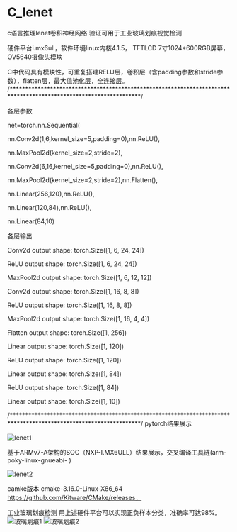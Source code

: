# C_lenet
c语言推理lenet卷积神经网络
验证可用于工业玻璃划痕视觉检测

硬件平台i.mx6ull，软件环境linux内核4.1.5，
TFTLCD 7寸1024*600RGB屏幕，OV5640摄像头模块

C中代码具有模块性，可重复搭建RELU层，卷积层（含padding参数和stride参数），flatten层，最大值池化层，全连接层。
/******************************************************************************************************************/

各层参数

net=torch.nn.Sequential(

nn.Conv2d(1,6,kernel_size=5,padding=0),nn.ReLU(),

nn.MaxPool2d(kernel_size=2,stride=2),

nn.Conv2d(6,16,kernel_size=5,padding=0),nn.ReLU(),

nn.MaxPool2d(kernel_size=2,stride=2),nn.Flatten(),

nn.Linear(256,120),nn.ReLU(),

nn.Linear(120,84),nn.ReLU(),

nn.Linear(84,10)

各层输出

Conv2d output shape:	 torch.Size([1, 6, 24, 24])

ReLU output shape:		 torch.Size([1, 6, 24, 24])

MaxPool2d output shape:	 torch.Size([1, 6, 12, 12])

Conv2d output shape:	 torch.Size([1, 16, 8, 8])

ReLU output shape:		 torch.Size([1, 16, 8, 8])

MaxPool2d output shape:	 torch.Size([1, 16, 4, 4])

Flatten output shape:	 torch.Size([1, 256])

Linear output shape:	 torch.Size([1, 120])

ReLU output shape:		 torch.Size([1, 120])

Linear output shape:	 torch.Size([1, 84])

ReLU output shape:		 torch.Size([1, 84])

Linear output shape:	 torch.Size([1, 10])

/******************************************************************************************************************/
pytorch结果展示

![lenet1](https://user-images.githubusercontent.com/69228766/176351300-e1290ef3-8f9d-42a7-bb19-10b4b2dae37a.jpg)


基于ARMv7-A架构的SOC（NXP-I.MX6ULL）结果展示，交叉编译工具链(arm-poky-linux-gnueabi- )

![lenet2](https://user-images.githubusercontent.com/69228766/176351342-803125f5-4537-4ff2-a099-139cc44833de.jpg)


camke版本 cmake-3.16.0-Linux-X86_64
https://github.com/Kitware/CMake/releases，


工业玻璃划痕检测 用上述硬件平台可以实现正负样本分类，准确率可达98%。
![玻璃划痕1](https://user-images.githubusercontent.com/69228766/176351989-d9d8e046-7c59-49f0-9da0-e51d90256410.jpg)
![玻璃划痕2](https://user-images.githubusercontent.com/69228766/176352005-da817673-e130-4fec-bc0a-2d55f994b537.png)
